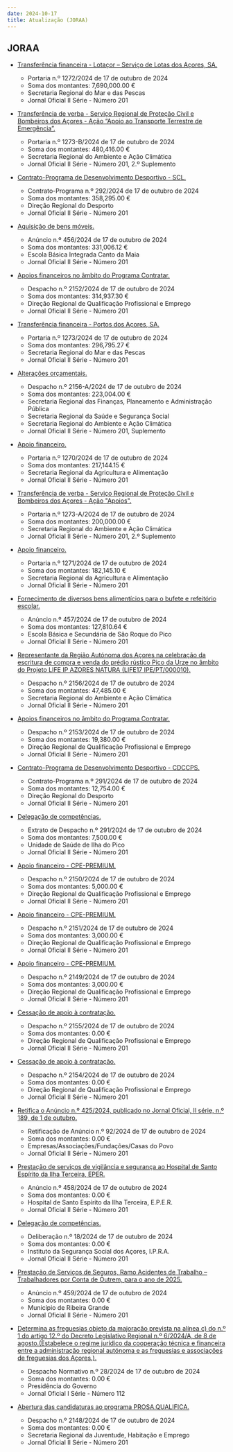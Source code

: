 ```yaml
---
date: 2024-10-17
title: Atualização (JORAA)
---
```

## JORAA

* [Transferência financeira - Lotaçor – Serviço de Lotas dos Açores, SA.](https://jo.azores.gov.pt/#/ato/417e9d25-46c4-4351-a13a-c4ef933fc55a)
  * Portaria n.º 1272/2024 de 17 de outubro de 2024
  * Soma dos montantes: 7,690,000.00 €
  * Secretaria Regional do Mar e das Pescas
  * Jornal Oficial II Série - Número 201

* [Transferência de verba - Serviço Regional de Proteção Civil e Bombeiros dos Açores - Ação “Apoio ao Transporte Terrestre de Emergência”.](https://jo.azores.gov.pt/#/ato/2365311a-140c-435b-817f-dead38ff97ba)
  * Portaria n.º 1273-B/2024 de 17 de outubro de 2024
  * Soma dos montantes: 480,416.00 €
  * Secretaria Regional do Ambiente e Ação Climática
  * Jornal Oficial II Série - Número 201, 2.º Suplemento

* [Contrato-Programa de Desenvolvimento Desportivo - SCL.](https://jo.azores.gov.pt/#/ato/9e65ce85-6d76-43fb-b76b-b6706c8736b0)
  * Contrato-Programa n.º 292/2024 de 17 de outubro de 2024
  * Soma dos montantes: 358,295.00 €
  * Direção Regional do Desporto
  * Jornal Oficial II Série - Número 201

* [Aquisição de bens móveis.](https://jo.azores.gov.pt/#/ato/b155aa10-4b8e-4cbb-99e9-9cb31ad013aa)
  * Anúncio n.º 456/2024 de 17 de outubro de 2024
  * Soma dos montantes: 331,006.12 €
  * Escola Básica Integrada Canto da Maia
  * Jornal Oficial II Série - Número 201

* [Apoios financeiros no âmbito do Programa Contratar.](https://jo.azores.gov.pt/#/ato/5ee50bba-fc84-47a8-bc16-5c7217ea5890)
  * Despacho n.º 2152/2024 de 17 de outubro de 2024
  * Soma dos montantes: 314,937.30 €
  * Direção Regional de Qualificação Profissional e Emprego
  * Jornal Oficial II Série - Número 201

* [Transferência financeira - Portos dos Açores, SA.](https://jo.azores.gov.pt/#/ato/b4ba9fba-c724-4f7a-8305-d0f47d4818b8)
  * Portaria n.º 1273/2024 de 17 de outubro de 2024
  * Soma dos montantes: 296,795.27 €
  * Secretaria Regional do Mar e das Pescas
  * Jornal Oficial II Série - Número 201

* [Alterações orçamentais.](https://jo.azores.gov.pt/#/ato/519dd516-1bd2-4f20-b522-2cf438b24b53)
  * Despacho n.º 2156-A/2024 de 17 de outubro de 2024
  * Soma dos montantes: 223,004.00 €
  * Secretaria Regional das Finanças, Planeamento e Administração Pública
  * Secretaria Regional da Saúde e Segurança Social
  * Secretaria Regional do Ambiente e Ação Climática
  * Jornal Oficial II Série - Número 201, Suplemento

* [Apoio financeiro.](https://jo.azores.gov.pt/#/ato/017ff760-327c-4804-8ef6-ccaeba5ba895)
  * Portaria n.º 1270/2024 de 17 de outubro de 2024
  * Soma dos montantes: 217,144.15 €
  * Secretaria Regional da Agricultura e Alimentação
  * Jornal Oficial II Série - Número 201

* [Transferência de verba - Serviço Regional de Proteção Civil e Bombeiros dos Açores - Ação "Apoios".](https://jo.azores.gov.pt/#/ato/3ce57fd1-72b7-4731-a5ce-788bd4804143)
  * Portaria n.º 1273-A/2024 de 17 de outubro de 2024
  * Soma dos montantes: 200,000.00 €
  * Secretaria Regional do Ambiente e Ação Climática
  * Jornal Oficial II Série - Número 201, 2.º Suplemento

* [Apoio financeiro.](https://jo.azores.gov.pt/#/ato/1f967be2-240e-434f-a167-c17a35b0ea36)
  * Portaria n.º 1271/2024 de 17 de outubro de 2024
  * Soma dos montantes: 182,145.10 €
  * Secretaria Regional da Agricultura e Alimentação
  * Jornal Oficial II Série - Número 201

* [Fornecimento de diversos bens alimentícios para o bufete e refeitório escolar.](https://jo.azores.gov.pt/#/ato/0d8379f5-6bff-41a5-8081-695bb7fd36d9)
  * Anúncio n.º 457/2024 de 17 de outubro de 2024
  * Soma dos montantes: 127,810.64 €
  * Escola Básica e Secundária de São Roque do Pico
  * Jornal Oficial II Série - Número 201

* [Representante da Região Autónoma dos Açores na celebração da escritura de compra e venda do prédio rústico Pico da Urze no âmbito do Projeto LIFE IP AZORES NATURA (LIFE17 IPE/PT/000010).](https://jo.azores.gov.pt/#/ato/f28a41bb-24d5-44d0-83f0-d7e6b3c00a69)
  * Despacho n.º 2156/2024 de 17 de outubro de 2024
  * Soma dos montantes: 47,485.00 €
  * Secretaria Regional do Ambiente e Ação Climática
  * Jornal Oficial II Série - Número 201

* [Apoios financeiros no âmbito do Programa Contratar.](https://jo.azores.gov.pt/#/ato/a2b79033-2970-4f0a-90a7-e9c100fd769f)
  * Despacho n.º 2153/2024 de 17 de outubro de 2024
  * Soma dos montantes: 19,380.00 €
  * Direção Regional de Qualificação Profissional e Emprego
  * Jornal Oficial II Série - Número 201

* [Contrato-Programa de Desenvolvimento Desportivo - CDCCPS.](https://jo.azores.gov.pt/#/ato/6f4a2a99-6dd9-450a-9028-6c95381207cd)
  * Contrato-Programa n.º 291/2024 de 17 de outubro de 2024
  * Soma dos montantes: 12,754.00 €
  * Direção Regional do Desporto
  * Jornal Oficial II Série - Número 201

* [Delegação de competências.](https://jo.azores.gov.pt/#/ato/291145e8-2838-477b-b728-41782f7d9816)
  * Extrato de Despacho n.º 291/2024 de 17 de outubro de 2024
  * Soma dos montantes: 7,500.00 €
  * Unidade de Saúde de Ilha do Pico 
  * Jornal Oficial II Série - Número 201

* [Apoio financeiro - CPE-PREMIUM.](https://jo.azores.gov.pt/#/ato/48316b03-e3ac-4dfa-aae2-f39d28043ca4)
  * Despacho n.º 2150/2024 de 17 de outubro de 2024
  * Soma dos montantes: 5,000.00 €
  * Direção Regional de Qualificação Profissional e Emprego
  * Jornal Oficial II Série - Número 201

* [Apoio financeiro - CPE-PREMIUM.](https://jo.azores.gov.pt/#/ato/912ed991-5979-415c-9ec7-58849e55bbad)
  * Despacho n.º 2151/2024 de 17 de outubro de 2024
  * Soma dos montantes: 3,000.00 €
  * Direção Regional de Qualificação Profissional e Emprego
  * Jornal Oficial II Série - Número 201

* [Apoio financeiro - CPE-PREMIUM.](https://jo.azores.gov.pt/#/ato/114fef30-f4c9-4e92-be51-cff1d1fb6a96)
  * Despacho n.º 2149/2024 de 17 de outubro de 2024
  * Soma dos montantes: 3,000.00 €
  * Direção Regional de Qualificação Profissional e Emprego
  * Jornal Oficial II Série - Número 201

* [Cessação de apoio à contratação.](https://jo.azores.gov.pt/#/ato/fc0ce6c7-dafb-4300-b157-e7d4b009cff2)
  * Despacho n.º 2155/2024 de 17 de outubro de 2024
  * Soma dos montantes: 0.00 €
  * Direção Regional de Qualificação Profissional e Emprego
  * Jornal Oficial II Série - Número 201

* [Cessação de apoio à contratação.](https://jo.azores.gov.pt/#/ato/056c6267-e3e0-48f9-8157-15c2baa343fd)
  * Despacho n.º 2154/2024 de 17 de outubro de 2024
  * Soma dos montantes: 0.00 €
  * Direção Regional de Qualificação Profissional e Emprego
  * Jornal Oficial II Série - Número 201

* [Retifica o Anúncio n.º 425/2024, publicado no Jornal Oficial, II série, n.º 189, de 1 de outubro.](https://jo.azores.gov.pt/#/ato/a6408561-470f-4ea3-823b-b6061999512e)
  * Retificação de Anúncio n.º 92/2024 de 17 de outubro de 2024
  * Soma dos montantes: 0.00 €
  * Empresas/Associações/Fundações/Casas do Povo
  * Jornal Oficial II Série - Número 201

* [Prestação de serviços de vigilância e segurança ao Hospital de Santo Espírito da Ilha Terceira, EPER.](https://jo.azores.gov.pt/#/ato/d5714830-7f39-4c84-9416-b1687b328925)
  * Anúncio n.º 458/2024 de 17 de outubro de 2024
  * Soma dos montantes: 0.00 €
  * Hospital de Santo Espírito da Ilha Terceira, E.P.E.R.
  * Jornal Oficial II Série - Número 201

* [Delegação de competências.](https://jo.azores.gov.pt/#/ato/61a69d30-8b42-4acb-9518-203e30421e28)
  * Deliberação n.º 18/2024 de 17 de outubro de 2024
  * Soma dos montantes: 0.00 €
  * Instituto da Segurança Social dos Açores, I.P.R.A.
  * Jornal Oficial II Série - Número 201

* [Prestação de Serviços de Seguros, Ramo Acidentes de Trabalho – Trabalhadores por Conta de Outrem, para o ano de 2025.](https://jo.azores.gov.pt/#/ato/6d874068-0072-4878-87e6-1c62b7098bac)
  * Anúncio n.º 459/2024 de 17 de outubro de 2024
  * Soma dos montantes: 0.00 €
  * Município de Ribeira Grande
  * Jornal Oficial II Série - Número 201

* [Determina as freguesias objeto da majoração prevista na alínea c) do n.º 1 do artigo 12.º do Decreto Legislativo Regional n.º 6/2024/A, de 8 de agosto.(Estabelece o regime jurídico da cooperação técnica e financeira entre a administração regional autónoma e as freguesias e associações de freguesias dos Açores.).](https://jo.azores.gov.pt/#/ato/f3bbdb95-faa6-4397-bbd0-1a85a9e126bd)
  * Despacho Normativo n.º 28/2024 de 17 de outubro de 2024
  * Soma dos montantes: 0.00 €
  * Presidência do Governo
  * Jornal Oficial I Série - Número 112

* [Abertura das candidaturas ao programa PROSA.QUALIFICA.](https://jo.azores.gov.pt/#/ato/1555f714-20d2-44d9-8819-ac1192f310a5)
  * Despacho n.º 2148/2024 de 17 de outubro de 2024
  * Soma dos montantes: 0.00 €
  * Secretaria Regional da Juventude, Habitação e Emprego
  * Jornal Oficial II Série - Número 201
